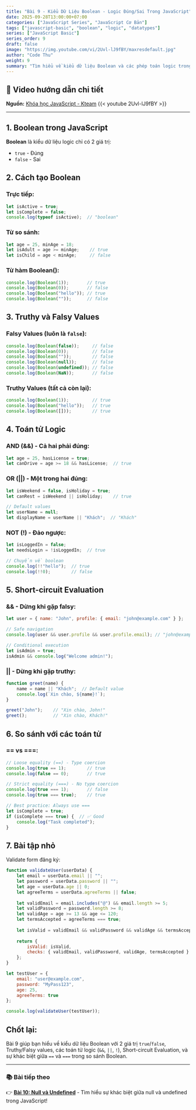 ```yaml
---
title: "Bài 9 - Kiểu Dữ Liệu Boolean - Logic Đúng/Sai Trong JavaScript"
date: 2025-09-28T13:00:00+07:00
categories: ["JavaScript Series", "JavaScript Cơ Bản"]
tags: ["javascript-basic", "boolean", "logic", "datatypes"]
series: ["JavaScript Basic"]
series_order: 9
draft: false
image: "https://img.youtube.com/vi/2Uvl-lJ9fBY/maxresdefault.jpg"
author: "Code Thu"
weight: 9
summary: "Tìm hiểu về kiểu dữ liệu Boolean và các phép toán logic trong JavaScript - Nền tảng cho điều kiện"
---
```


## 🎥 Video hướng dẫn chi tiết
**Nguồn:** [Khóa học JavaScript - Kteam](https://www.youtube.com/playlist?list=PL33lvabfss1ywJRoh40x9fmAfgbI1hpVX)
{{< youtube 2Uvl-lJ9fBY >}}

---

## 1. Boolean trong JavaScript

**Boolean** là kiểu dữ liệu logic chỉ có 2 giá trị:
- `true` - Đúng
- `false` - Sai

## 2. Cách tạo Boolean

### Trực tiếp:
```javascript
let isActive = true;
let isComplete = false;
console.log(typeof isActive);  // "boolean"
```

### Từ so sánh:
```javascript
let age = 25, minAge = 18;
let isAdult = age >= minAge;    // true
let isChild = age < minAge;     // false
```

### Từ hàm Boolean():
```javascript
console.log(Boolean(1));       // true
console.log(Boolean(0));       // false
console.log(Boolean("hello")); // true
console.log(Boolean(""));      // false
```

## 3. Truthy và Falsy Values

### Falsy Values (luôn là `false`):
```javascript
console.log(Boolean(false));     // false
console.log(Boolean(0));         // false
console.log(Boolean(""));        // false
console.log(Boolean(null));      // false
console.log(Boolean(undefined)); // false
console.log(Boolean(NaN));       // false
```

### Truthy Values (tất cả còn lại):
```javascript
console.log(Boolean(1));         // true
console.log(Boolean("hello"));   // true
console.log(Boolean([]));        // true
```

## 4. Toán tử Logic

### AND (&&) - Cả hai phải đúng:
```javascript
let age = 25, hasLicense = true;
let canDrive = age >= 18 && hasLicense;  // true
```

### OR (||) - Một trong hai đúng:
```javascript
let isWeekend = false, isHoliday = true;
let canRest = isWeekend || isHoliday;    // true

// Default values
let userName = null;
let displayName = userName || "Khách";  // "Khách"
```

### NOT (!) - Đảo ngược:
```javascript
let isLoggedIn = false;
let needsLogin = !isLoggedIn;  // true

// Chuyển về boolean
console.log(!!"hello");  // true
console.log(!!0);        // false
```

## 5. Short-circuit Evaluation

### && - Dừng khi gặp falsy:
```javascript
let user = { name: "John", profile: { email: "john@example.com" } };

// Safe navigation
console.log(user && user.profile && user.profile.email); // "john@example.com"

// Conditional execution
let isAdmin = true;
isAdmin && console.log("Welcome admin!");
```

### || - Dừng khi gặp truthy:
```javascript
function greet(name) {
    name = name || "Khách";  // Default value
    console.log(`Xin chào, ${name}!`);
}

greet("John");    // "Xin chào, John!"
greet();          // "Xin chào, Khách!"
```

## 6. So sánh với các toán tử

### == vs ===:
```javascript
// Loose equality (==) - Type coercion  
console.log(true == 1);        // true
console.log(false == 0);       // true

// Strict equality (===) - No type coercion
console.log(true === 1);       // false
console.log(true === true);    // true

// Best practice: Always use ===
let isComplete = true;
if (isComplete === true) {  // ✅ Good
    console.log("Task completed");
}
```

## 7. Bài tập nhỏ

Validate form đăng ký:
```javascript
function validateUser(userData) {
    let email = userData.email || "";
    let password = userData.password || "";
    let age = userData.age || 0;
    let agreeTerms = userData.agreeTerms || false;
    
    let validEmail = email.includes("@") && email.length >= 5;
    let validPassword = password.length >= 8;
    let validAge = age >= 13 && age <= 120;
    let termsAccepted = agreeTerms === true;
    
    let isValid = validEmail && validPassword && validAge && termsAccepted;
    
    return {
        isValid: isValid,
        checks: { validEmail, validPassword, validAge, termsAccepted }
    };
}

let testUser = {
    email: "user@example.com",
    password: "MyPass123",
    age: 25,
    agreeTerms: true
};

console.log(validateUser(testUser));
```

## Chốt lại:

Bài 9 giúp bạn hiểu về kiểu dữ liệu Boolean với 2 giá trị `true`/`false`, Truthy/Falsy values, các toán tử logic (`&&`, `||`, `!`), Short-circuit Evaluation, và sự khác biệt giữa `==` và `===` trong so sánh Boolean.

---

### 📚 Bài tiếp theo
👉 [**Bài 10: Null và Undefined**](../bai-10-null-undefined/) - Tìm hiểu sự khác biệt giữa null và undefined trong JavaScript!